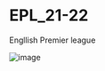# EPL_21-22


Engllish Premier league 																																								
																																								
																																								
																																								
																																								
																																								
![image](https://user-images.githubusercontent.com/81893922/211269111-91cdff2e-630e-41be-a403-2fc40dacabe5.png)
